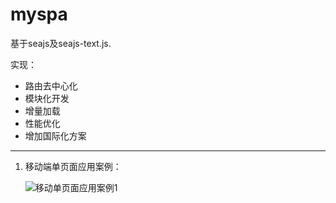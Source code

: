 myspa
====
基于seajs及seajs-text.js.

实现：

+ 路由去中心化
+ 模块化开发
+ 增量加载
+ 性能优化
+ 增加国际化方案



----------

1.  移动端单页面应用案例：

    ![移动单页面应用案例1](http://www.lowinwu.com/blog/h5w/qrcode/myspa.png)
